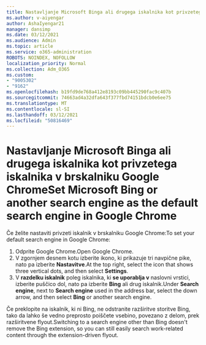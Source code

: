 ```yaml
---
title: Nastavljanje Microsoft Binga ali drugega iskalnika kot privzetega iskalnika v brskalniku Google Chrome
ms.author: v-aiyengar
author: AshaIyengar21
manager: dansimp
ms.date: 03/12/2021
ms.audience: Admin
ms.topic: article
ms.service: o365-administration
ROBOTS: NOINDEX, NOFOLLOW
localization_priority: Normal
ms.collection: Adm_O365
ms.custom:
- "9005302"
- "9162"
ms.openlocfilehash: b19fd9de768a412e8193c09bb445290fac9c407b
ms.sourcegitcommit: 74663ad4a32dfa643f377fbd74151bdcb0e6ee75
ms.translationtype: MT
ms.contentlocale: sl-SI
ms.lasthandoff: 03/12/2021
ms.locfileid: "50816469"
---
```

# <a name="set-microsoft-bing-or-another-search-engine-as-the-default-search-engine-in-google-chrome"></a><span data-ttu-id="df9a9-102">Nastavljanje Microsoft Binga ali drugega iskalnika kot privzetega iskalnika v brskalniku Google Chrome</span><span class="sxs-lookup"><span data-stu-id="df9a9-102">Set Microsoft Bing or another search engine as the default search engine in Google Chrome</span></span>

<span data-ttu-id="df9a9-103">Če želite nastaviti privzeti iskalnik v brskalniku Google Chrome:</span><span class="sxs-lookup"><span data-stu-id="df9a9-103">To set your default search engine in Google Chrome:</span></span>

1. <span data-ttu-id="df9a9-104">Odprite Google Chrome.</span><span class="sxs-lookup"><span data-stu-id="df9a9-104">Open Google Chrome.</span></span>
1. <span data-ttu-id="df9a9-105">V zgornjem desnem kotu izberite ikono, ki prikazuje tri navpične pike, nato pa izberite **Nastavitve**.</span><span class="sxs-lookup"><span data-stu-id="df9a9-105">At the top right, select the icon that shows three vertical dots, and then select **Settings**.</span></span>
1. <span data-ttu-id="df9a9-106">V **razdelku iskalnik** poleg iskalnika, ki **se uporablja v** naslovni vrstici, izberite puščico dol, nato pa izberite **Bing** ali drug iskalnik.</span><span class="sxs-lookup"><span data-stu-id="df9a9-106">Under **Search engine**, next to **Search engine** used in the address bar, select the down arrow, and then select **Bing** or another search engine.</span></span>

<span data-ttu-id="df9a9-107">Če preklopite na iskalnik, ki ni Bing, ne odstranite razširitve storitve Bing, tako da lahko še vedno preprosto poiščete vsebino, povezano z delom, prek razširitvene flyout.</span><span class="sxs-lookup"><span data-stu-id="df9a9-107">Switching to a search engine other than Bing doesn't remove the Bing extension, so you can still easily search work-related content through the extension-driven flyout.</span></span>
